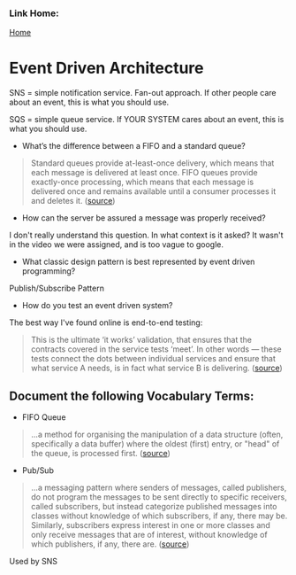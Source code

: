 ### Link Home:
[Home](README.md)

# Event Driven Architecture

SNS = simple notification service. Fan-out approach. If other people care about an event, this is what you should use.

SQS = simple queue service. If YOUR SYSTEM cares about an event, this is what you should use.

- What’s the difference between a FIFO and a standard queue?

> Standard queues provide at-least-once delivery, which means that each message is delivered at least once. FIFO queues provide exactly-once processing, which means that each message is delivered once and remains available until a consumer processes it and deletes it. ([source](https://aws.amazon.com/sqs/faqs/))

- How can the server be assured a message was properly received?

I don't really understand this question. In what context is it asked? It wasn't in the video we were assigned, and is too vague to google.

- What classic design pattern is best represented by event driven programming?

Publish/Subscribe Pattern

- How do you test an event driven system?

The best way I've found online is end-to-end testing:

> This is the ultimate ‘it works’ validation, that ensures that the contracts covered in the service tests ‘meet’. In other words — these tests connect the dots between individual services and ensure that what service A needs, is in fact what service B is delivering. ([source](https://medium.com/dan-on-coding/testing-event-driven-systems-63c6b0c57517))

## Document the following Vocabulary Terms:

- FIFO Queue

 > ...a method for organising the manipulation of a data structure (often, specifically a data buffer) where the oldest (first) entry, or "head" of the queue, is processed first. ([source](https://en.wikipedia.org/wiki/FIFO_(computing_and_electronics)))

- Pub/Sub

> ...a messaging pattern where senders of messages, called publishers, do not program the messages to be sent directly to specific receivers, called subscribers, but instead categorize published messages into classes without knowledge of which subscribers, if any, there may be. Similarly, subscribers express interest in one or more classes and only receive messages that are of interest, without knowledge of which publishers, if any, there are. ([source](https://en.wikipedia.org/wiki/Publish%E2%80%93subscribe_pattern))

Used by SNS